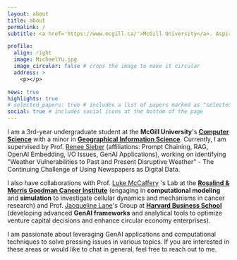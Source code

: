 ```yaml
---
layout: about
title: about
permalink: /
subtitle: <a href='https://www.mcgill.ca/'>McGill University</a>. Aspiring GenAI Candidate | Undergraduate Research Assistant

profile:
  align: right
  image: MichaelYu.jpg
  image_circular: false # crops the image to make it circular
  address: >
    <p></p>

news: true
highlights: true
# selected_papers: true # includes a list of papers marked as "selected={true}"
social: true # includes social icons at the bottom of the page
---
```


I am a 3rd-year undergraduate student at the **McGill University**'s [**Computer Science**](https://www.cs.mcgill.ca/) with a minor in [**Geographical Information Science**](https://gic.geog.mcgill.ca/). Currently, I am supervised by Prof. [Renee Sieber](https://www.mcgill.ca/geography/people-0/sieber) (affiliations: Prompt Chaining, RAG, OpenAI Embedding, I/O Issues, GenAI Applications), working on identifying "Weather Vulnerabilities to Past and Present Disruptive Weather" - The Continuing Challenge of Using Newspapers as Digital Data.

I also have collaborations with Prof. [Luke McCaffery](https://mccaffreylab.mcgill.ca/) 's Lab at the [**Rosalind & Morris Goodman Cancer Institute**](https://www.mcgill.ca/gci/) (engaging in **computational modeling** and **simulation** to investigate cellular dynamics and mechanisms in cancer research) and Prof. [Jacqueline Lane](https://www.hbs.edu/faculty/Pages/profile.aspx?facId=1432009)'s Group at [**Harvard Business School**](https://www.hbs.edu/) (developing advanced **GenAI frameworks** and analytical tools to optimize venture capital decisions and enhance circular economy enterprises).

I am passionate about leveraging GenAI applications and computational techniques to solve pressing issues in various topics. If you are interested in these areas or would like to chat in general, feel free to reach out to me.
